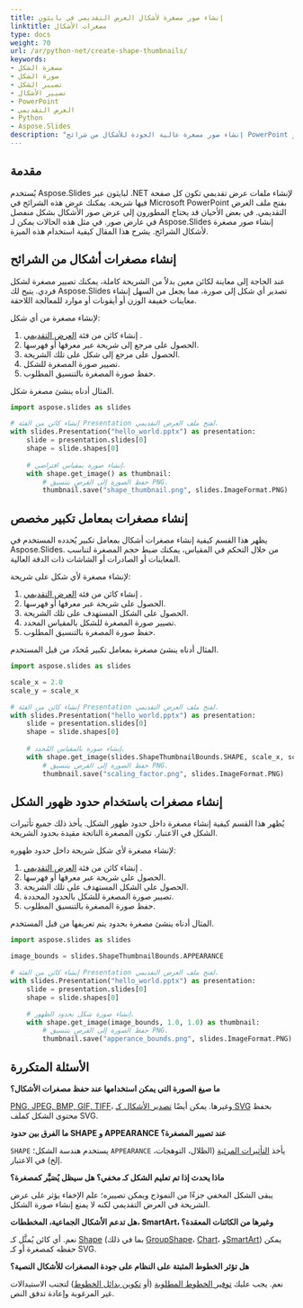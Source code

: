 ```yaml
---
title: إنشاء صور مصغرة لأشكال العرض التقديمي في بايثون
linktitle: مصغرات الأشكال
type: docs
weight: 70
url: /ar/python-net/create-shape-thumbnails/
keywords:
- مصغرة الشكل
- صورة الشكل
- تصيير الشكل
- تصيير الأشكال
- PowerPoint
- العرض التقديمي
- Python
- Aspose.Slides
description: "إنشاء صور مصغرة عالية الجودة للأشكال من شرائح PowerPoint وOpenDocument باستخدام Aspose.Slides لبايثون عبر .NET – بسهولة إنشاء وتصدير مصغرات العروض التقديمية."
---
```


## **مقدمة**

يُستخدم Aspose.Slides لبايثون عبر .NET لإنشاء ملفات عرض تقديمي تكون كل صفحة فيها شريحة. يمكنك عرض هذه الشرائح في Microsoft PowerPoint بفتح ملف العرض التقديمي. في بعض الأحيان قد يحتاج المطورون إلى عرض صور الأشكال بشكل منفصل في عارض صور. في مثل هذه الحالات يمكن لـ Aspose.Slides إنشاء صور مصغرة لأشكال الشرائح. يشرح هذا المقال كيفية استخدام هذه الميزة.

## **إنشاء مصغرات أشكال من الشرائح**

عند الحاجة إلى معاينة لكائن معين بدلاً من الشريحة كاملة، يمكنك تصيير مصغرة لشكل فردي. يتيح لك Aspose.Slides تصدير أي شكل إلى صورة، مما يجعل من السهل إنشاء معاينات خفيفة الوزن أو أيقونات أو موارد للمعالجة اللاحقة.

لإنشاء مصغرة من أي شكل:

1. إنشاء كائن من فئة [العرض التقديمي](https://reference.aspose.com/slides/python-net/aspose.slides/presentation/) .
2. الحصول على مرجع إلى شريحة عبر معرفها أو فهرسها.
3. الحصول على مرجع إلى شكل على تلك الشريحة.
4. تصيير صورة المصغرة للشكل.
5. حفظ صورة المصغرة بالتنسيق المطلوب.

المثال أدناه ينشئ مصغرة شكل.

```py
import aspose.slides as slides

# إنشاء كائن من الفئة Presentation لفتح ملف العرض التقديمي.
with slides.Presentation("hello_world.pptx") as presentation:
    slide = presentation.slides[0]
    shape = slide.shapes[0]
    
    # إنشاء صورة بمقياس افتراضي.
    with shape.get_image() as thumbnail:
        # حفظ الصورة إلى القرص بتنسيق PNG.
        thumbnail.save("shape_thumbnail.png", slides.ImageFormat.PNG)
```

## **إنشاء مصغرات بمعامل تكبير مخصص**

يظهر هذا القسم كيفية إنشاء مصغرات أشكال بمعامل تكبير يُحدده المستخدم في Aspose.Slides. من خلال التحكم في المقياس، يمكنك ضبط حجم المصغرة لتناسب المعاينات أو الصادرات أو الشاشات ذات الدقة العالية.

لإنشاء مصغرة لأي شكل على شريحة:

1. إنشاء كائن من فئة [العرض التقديمي](https://reference.aspose.com/slides/python-net/aspose.slides/presentation/) .
2. الحصول على شريحة عبر معرفها أو فهرسها.
3. الحصول على الشكل المستهدف على تلك الشريحة.
4. تصيير صورة المصغرة للشكل بالمقياس المحدد.
5. حفظ صورة المصغرة بالتنسيق المطلوب.

المثال أدناه ينشئ مصغرة بمعامل تكبير مُحدّد من قبل المستخدم.

```py
import aspose.slides as slides

scale_x = 2.0
scale_y = scale_x

# إنشاء كائن من الفئة Presentation لفتح ملف العرض التقديمي.
with slides.Presentation("hello_world.pptx") as presentation:
    slide = presentation.slides[0]
    shape = slide.shapes[0]
    
    # إنشاء صورة بالمقياس المُحدد.
    with shape.get_image(slides.ShapeThumbnailBounds.SHAPE, scale_x, scale_y) as thumbnail:
        # حفظ الصورة إلى القرص بتنسيق PNG.
        thumbnail.save("scaling_factor.png", slides.ImageFormat.PNG)
```

## **إنشاء مصغرات باستخدام حدود ظهور الشكل**

يُظهر هذا القسم كيفية إنشاء مصغرة داخل حدود ظهور الشكل. يأخذ ذلك جميع تأثيرات الشكل في الاعتبار. تكون المصغرة الناتجة مقيدة بحدود الشريحة.

لإنشاء مصغرة لأي شكل شريحة داخل حدود ظهوره:

1. إنشاء كائن من فئة [العرض التقديمي](https://reference.aspose.com/slides/python-net/aspose.slides/presentation/) .
2. الحصول على شريحة عبر معرفها أو فهرسها.
3. الحصول على الشكل المستهدف على تلك الشريحة.
4. تصيير صورة المصغرة للشكل بالحدود المحددة.
5. حفظ صورة المصغرة بالتنسيق المطلوب.

المثال أدناه ينشئ مصغرة بحدود يتم تعريفها من قبل المستخدم.

```py
import aspose.slides as slides

image_bounds = slides.ShapeThumbnailBounds.APPEARANCE

# إنشاء كائن من الفئة Presentation لفتح ملف العرض التقديمي.
with slides.Presentation("hello_world.pptx") as presentation:
    slide = presentation.slides[0]
    shape = slide.shapes[0]

    # إنشاء صورة شكل بحدود الظهور.
    with shape.get_image(image_bounds, 1.0, 1.0) as thumbnail:
        # حفظ الصورة إلى القرص بتنسيق PNG.
        thumbnail.save("apperance_bounds.png", slides.ImageFormat.PNG)
```

## **الأسئلة المتكررة**

**ما صيغ الصورة التي يمكن استخدامها عند حفظ مصغرات الأشكال؟**

[PNG, JPEG, BMP, GIF, TIFF](https://reference.aspose.com/slides/python-net/aspose.slides/imageformat/)، وغيرها. يمكن أيضًا [تصدير الأشكال كـ SVG](https://reference.aspose.com/slides/python-net/aspose.slides/shape/write_as_svg/) بحفظ محتوى الشكل كملف SVG.

**ما الفرق بين حدود SHAPE و APPEARANCE عند تصيير المصغرة؟**

`SHAPE` يستخدم هندسة الشكل؛ `APPEARANCE` يأخذ [التأثيرات المرئية](/slides/ar/python-net/shape-effect/) (الظلال، التوهجات، إلخ) في الاعتبار.

**ماذا يحدث إذا تم تعليم الشكل كـ مخفي؟ هل سيظل يُصَيَّر كمصغرة؟**

يبقى الشكل المخفي جزءًا من النموذج ويمكن تصييره؛ علم الإخفاء يؤثر على عرض الشريحة في العرض التقديمي لكنه لا يمنع إنشاء صورة الشكل.

**هل تدعم الأشكال الجماعية، المخططات، SmartArt، وغيرها من الكائنات المعقدة؟**

نعم. أي كائن يُمثَّل كـ [Shape](https://reference.aspose.com/slides/python-net/aspose.slides/shape/) (بما في ذلك [GroupShape](https://reference.aspose.com/slides/python-net/aspose.slides/groupshape/)، [Chart](https://reference.aspose.com/slides/python-net/aspose.slides.charts/chart/)، و[SmartArt](https://reference.aspose.com/slides/python-net/aspose.slides.smartart/smartart/)) يمكن حفظه كمصغرة أو كـ SVG.

**هل تؤثر الخطوط المثبتة على النظام على جودة المصغرات للأشكال النصية؟**

نعم. يجب عليك [توفير الخطوط المطلوبة](/slides/ar/python-net/custom-font/) (أو [تكوين بدائل الخطوط](/slides/ar/python-net/font-substitution/)) لتجنب الاستبدالات غير المرغوبة وإعادة تدفق النص.